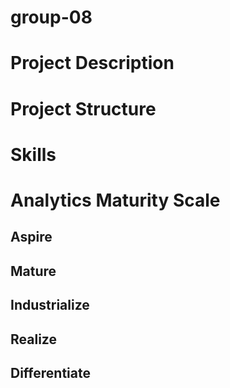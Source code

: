# group-08

# Project Description

# Project Structure

# Skills

# Analytics Maturity Scale
## Aspire
## Mature
## Industrialize
## Realize
## Differentiate
